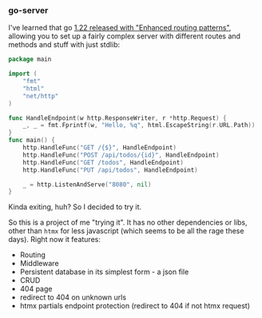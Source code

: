 ### go-server

I've learned that go [1.22 released with "Enhanced routing patterns"](https://tip.golang.org/doc/go1.22), allowing you
to set up a fairly complex server with different routes and methods and stuff with just stdlib:

```go
package main

import (
	"fmt"
	"html"
	"net/http"
)

func HandleEndpoint(w http.ResponseWriter, r *http.Request) {
	_, _ = fmt.Fprintf(w, "Hello, %q", html.EscapeString(r.URL.Path))
}
func main() {
	http.HandleFunc("GET /{$}", HandleEndpoint)
	http.HandleFunc("POST /api/todos/{id}", HandleEndpoint)
	http.HandleFunc("GET /todos", HandleEndpoint)
	http.HandleFunc("PUT /api/todos", HandleEndpoint)

	_ = http.ListenAndServe("8080", nil)
}
```

Kinda exiting, huh? So I decided to try it.

So this is a project of me "trying it".
It has no other dependencies or libs, other than `htmx` for less javascript (which seems to be all the rage these days).
Right now it features:

- Routing
- Middleware
- Persistent database in its simplest form - a json file
- CRUD
- 404 page
- redirect to 404 on unknown urls
- htmx partials endpoint protection (redirect to 404 if not htmx request)
